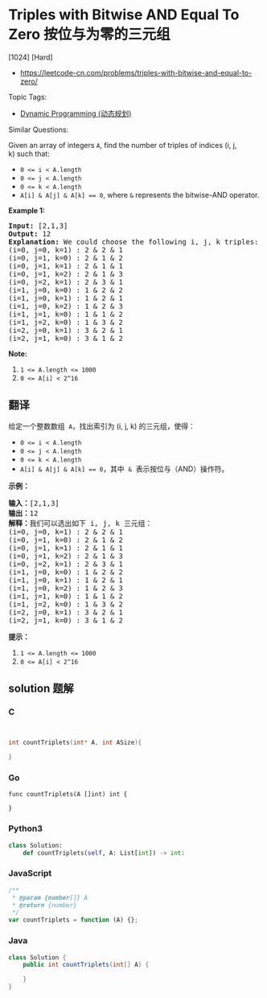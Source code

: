 # Triples with Bitwise AND Equal To Zero 按位与为零的三元组

[1024] [Hard]

- https://leetcode-cn.com/problems/triples-with-bitwise-and-equal-to-zero/

Topic Tags:

- [Dynamic Programming (动态规划)](https://leetcode-cn.com/tag/dynamic-programming/)

Similar Questions:

Given an array of integers `A`, find the number of triples of indices (i, j, k) such that:

- `0 <= i < A.length`
- `0 <= j < A.length`
- `0 <= k < A.length`
- `A[i] & A[j] & A[k] == 0`, where `&` represents the bitwise-AND operator.

**Example 1:**

<pre><strong>Input: </strong><span id="example-input-1-1">[2,1,3]</span>
<strong>Output: </strong><span id="example-output-1">12</span>
<strong>Explanation: </strong>We could choose the following i, j, k triples:
(i=0, j=0, k=1) : 2 &amp; 2 &amp; 1
(i=0, j=1, k=0) : 2 &amp; 1 &amp; 2
(i=0, j=1, k=1) : 2 &amp; 1 &amp; 1
(i=0, j=1, k=2) : 2 &amp; 1 &amp; 3
(i=0, j=2, k=1) : 2 &amp; 3 &amp; 1
(i=1, j=0, k=0) : 1 &amp; 2 &amp; 2
(i=1, j=0, k=1) : 1 &amp; 2 &amp; 1
(i=1, j=0, k=2) : 1 &amp; 2 &amp; 3
(i=1, j=1, k=0) : 1 &amp; 1 &amp; 2
(i=1, j=2, k=0) : 1 &amp; 3 &amp; 2
(i=2, j=0, k=1) : 3 &amp; 2 &amp; 1
(i=2, j=1, k=0) : 3 &amp; 1 &amp; 2
</pre>

**Note:**

1.  `1 <= A.length <= 1000`
2.  `0 <= A[i] < 2^16`

## 翻译

给定一个整数数组  `A`，找出索引为 (i, j, k) 的三元组，使得：

- `0 <= i < A.length`
- `0 <= j < A.length`
- `0 <= k < A.length`
- `A[i] & A[j] & A[k] == 0`，其中  `&`  表示按位与（AND）操作符。

**示例：**

<pre><strong>输入：</strong>[2,1,3]
<strong>输出：</strong>12
<strong>解释：</strong>我们可以选出如下 i, j, k 三元组：
(i=0, j=0, k=1) : 2 &amp; 2 &amp; 1
(i=0, j=1, k=0) : 2 &amp; 1 &amp; 2
(i=0, j=1, k=1) : 2 &amp; 1 &amp; 1
(i=0, j=1, k=2) : 2 &amp; 1 &amp; 3
(i=0, j=2, k=1) : 2 &amp; 3 &amp; 1
(i=1, j=0, k=0) : 1 &amp; 2 &amp; 2
(i=1, j=0, k=1) : 1 &amp; 2 &amp; 1
(i=1, j=0, k=2) : 1 &amp; 2 &amp; 3
(i=1, j=1, k=0) : 1 &amp; 1 &amp; 2
(i=1, j=2, k=0) : 1 &amp; 3 &amp; 2
(i=2, j=0, k=1) : 3 &amp; 2 &amp; 1
(i=2, j=1, k=0) : 3 &amp; 1 &amp; 2
</pre>

**提示：**

1.  `1 <= A.length <= 1000`
2.  `0 <= A[i] < 2^16`

## solution 题解

### C

```c


int countTriplets(int* A, int ASize){

}
```

### Go

```golang
func countTriplets(A []int) int {

}
```

### Python3

```python
class Solution:
    def countTriplets(self, A: List[int]) -> int:
```

### JavaScript

```javascript
/**
 * @param {number[]} A
 * @return {number}
 */
var countTriplets = function (A) {};
```

### Java

```java
class Solution {
    public int countTriplets(int[] A) {

    }
}
```
